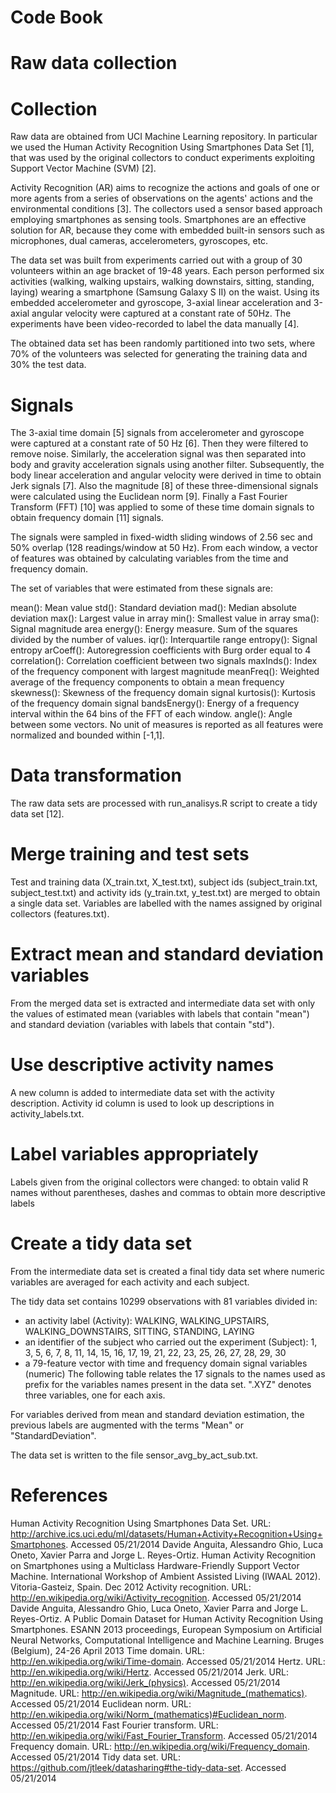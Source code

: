 # Code Book
# Raw data collection
# Collection
Raw data are obtained from UCI Machine Learning repository. In particular we used the Human Activity Recognition Using Smartphones Data Set [1], that was used by the original collectors to conduct experiments exploiting Support Vector Machine (SVM) [2].

Activity Recognition (AR) aims to recognize the actions and goals of one or more agents from a series of observations on the agents' actions and the environmental conditions [3]. The collectors used a sensor based approach employing smartphones as sensing tools. Smartphones are an effective solution for AR, because they come with embedded built-in sensors such as microphones, dual cameras, accelerometers, gyroscopes, etc.

The data set was built from experiments carried out with a group of 30 volunteers within an age bracket of 19-48 years. Each person performed six activities (walking, walking upstairs, walking downstairs, sitting, standing, laying) wearing a smartphone (Samsung Galaxy S II) on the waist. Using its embedded accelerometer and gyroscope, 3-axial linear acceleration and 3-axial angular velocity were captured at a constant rate of 50Hz. The experiments have been video-recorded to label the data manually [4].

The obtained data set has been randomly partitioned into two sets, where 70% of the volunteers was selected for generating the training data and 30% the test data.

# Signals
The 3-axial time domain [5] signals from accelerometer and gyroscope were captured at a constant rate of 50 Hz [6]. Then they were filtered to remove noise. Similarly, the acceleration signal was then separated into body and gravity acceleration signals using another filter. Subsequently, the body linear acceleration and angular velocity were derived in time to obtain Jerk signals [7]. Also the magnitude [8] of these three-dimensional signals were calculated using the Euclidean norm [9]. Finally a Fast Fourier Transform (FFT) [10] was applied to some of these time domain signals to obtain frequency domain [11] signals.

The signals were sampled in fixed-width sliding windows of 2.56 sec and 50% overlap (128 readings/window at 50 Hz). From each window, a vector of features was obtained by calculating variables from the time and frequency domain.

The set of variables that were estimated from these signals are:

mean(): Mean value
std(): Standard deviation
mad(): Median absolute deviation
max(): Largest value in array
min(): Smallest value in array
sma(): Signal magnitude area
energy(): Energy measure. Sum of the squares divided by the number of values.
iqr(): Interquartile range
entropy(): Signal entropy
arCoeff(): Autoregression coefficients with Burg order equal to 4
correlation(): Correlation coefficient between two signals
maxInds(): Index of the frequency component with largest magnitude
meanFreq(): Weighted average of the frequency components to obtain a mean frequency
skewness(): Skewness of the frequency domain signal
kurtosis(): Kurtosis of the frequency domain signal
bandsEnergy(): Energy of a frequency interval within the 64 bins of the FFT of each window.
angle(): Angle between some vectors.
No unit of measures is reported as all features were normalized and bounded within [-1,1].

# Data transformation
The raw data sets are processed with run_analisys.R script to create a tidy data set [12].

# Merge training and test sets
Test and training data (X_train.txt, X_test.txt), subject ids (subject_train.txt, subject_test.txt) and activity ids (y_train.txt, y_test.txt) are merged to obtain a single data set. Variables are labelled with the names assigned by original collectors (features.txt).

# Extract mean and standard deviation variables
From the merged data set is extracted and intermediate data set with only the values of estimated mean (variables with labels that contain "mean") and standard deviation (variables with labels that contain "std").

# Use descriptive activity names
A new column is added to intermediate data set with the activity description. Activity id column is used to look up descriptions in activity_labels.txt.

# Label variables appropriately
Labels given from the original collectors were changed: to obtain valid R names without parentheses, dashes and commas to obtain more descriptive labels

# Create a tidy data set
From the intermediate data set is created a final tidy data set where numeric variables are averaged for each activity and each subject.

The tidy data set contains 10299 observations with 81 variables divided in:

* an activity label (Activity): WALKING, WALKING_UPSTAIRS, WALKING_DOWNSTAIRS, SITTING, STANDING, LAYING
* an identifier of the subject who carried out the experiment (Subject): 1, 3, 5, 6, 7, 8, 11, 14, 15, 16, 17, 19, 21, 22, 23, 25, 26, 27, 28, 29, 30
* a 79-feature vector with time and frequency domain signal variables (numeric)
The following table relates the 17 signals to the names used as prefix for the variables names present in the data set. ".XYZ" denotes three variables, one for each axis.


For variables derived from mean and standard deviation estimation, the previous labels are augmented with the terms "Mean" or "StandardDeviation".

The data set is written to the file sensor_avg_by_act_sub.txt.

# References
<a name="uci-har"/>Human Activity Recognition Using Smartphones Data Set. URL: http://archive.ics.uci.edu/ml/datasets/Human+Activity+Recognition+Using+Smartphones. Accessed 05/21/2014
<a name="har-smart"/>Davide Anguita, Alessandro Ghio, Luca Oneto, Xavier Parra and Jorge L. Reyes-Ortiz. Human Activity Recognition on Smartphones using a Multiclass Hardware-Friendly Support Vector Machine. International Workshop of Ambient Assisted Living (IWAAL 2012). Vitoria-Gasteiz, Spain. Dec 2012
<a name="activity-recognition"/>Activity recognition. URL: http://en.wikipedia.org/wiki/Activity_recognition. Accessed 05/21/2014
<a name="har-smart2"/>Davide Anguita, Alessandro Ghio, Luca Oneto, Xavier Parra and Jorge L. Reyes-Ortiz. A Public Domain Dataset for Human Activity Recognition Using Smartphones. ESANN 2013 proceedings, European Symposium on Artificial Neural Networks, Computational Intelligence and Machine Learning. Bruges (Belgium), 24-26 April 2013
<a name="time-domain"/>Time domain. URL: http://en.wikipedia.org/wiki/Time-domain. Accessed 05/21/2014
<a name="hertz"/>Hertz. URL: http://en.wikipedia.org/wiki/Hertz. Accessed 05/21/2014
<a name="jerk"/>Jerk. URL: http://en.wikipedia.org/wiki/Jerk_(physics). Accessed 05/21/2014
<a name="magnitude"/>Magnitude. URL: http://en.wikipedia.org/wiki/Magnitude_(mathematics). Accessed 05/21/2014
<a name="euclidean-norm"/>Euclidean norm. URL: http://en.wikipedia.org/wiki/Norm_(mathematics)#Euclidean_norm. Accessed 05/21/2014
<a name="fft"/>Fast Fourier transform. URL: http://en.wikipedia.org/wiki/Fast_Fourier_Transform. Accessed 05/21/2014
<a name="freq-domain"/>Frequency domain. URL: http://en.wikipedia.org/wiki/Frequency_domain. Accessed 05/21/2014
<a name="tidy-dataset"/>Tidy data set. URL: https://github.com/jtleek/datasharing#the-tidy-data-set. Accessed 05/21/2014
